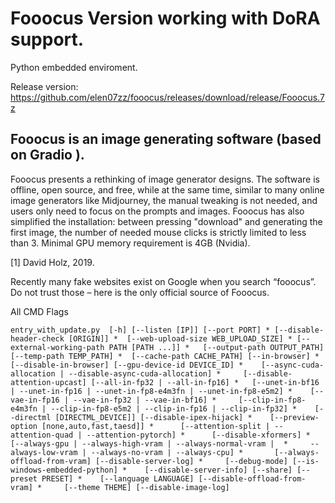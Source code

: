 # Fooocus Version working with DoRA support.

Python embedded enviroment.

Release version:
https://github.com/elen07zz/fooocus/releases/download/release/Fooocus.7z


## Fooocus is an image generating software (based on Gradio ).

Fooocus presents a rethinking of image generator designs. The software is offline, open source, and free, while at the same time, similar to many online image generators like Midjourney, the manual tweaking is not needed, and users only need to focus on the prompts and images. Fooocus has also simplified the installation: between pressing "download" and generating the first image, the number of needed mouse clicks is strictly limited to less than 3. Minimal GPU memory requirement is 4GB (Nvidia).

[1] David Holz, 2019.

Recently many fake websites exist on Google when you search “fooocus”. Do not trust those – here is the only official source of Fooocus.


All CMD Flags

 ` entry_with_update.py  [-h] [--listen [IP]] [--port PORT]
                     * [--disable-header-check [ORIGIN]]
                    *  [--web-upload-size WEB_UPLOAD_SIZE]
                     * [--external-working-path PATH [PATH ...]]
                   *   [--output-path OUTPUT_PATH] [--temp-path TEMP_PATH]
                    *  [--cache-path CACHE_PATH] [--in-browser]
                    *  [--disable-in-browser] [--gpu-device-id DEVICE_ID]
                  *    [--async-cuda-allocation | --disable-async-cuda-allocation]
                 *     [--disable-attention-upcast] [--all-in-fp32 | --all-in-fp16]
                   *   [--unet-in-bf16 | --unet-in-fp16 | --unet-in-fp8-e4m3fn | --unet-in-fp8-e5m2]
                  *    [--vae-in-fp16 | --vae-in-fp32 | --vae-in-bf16]
                 *     [--clip-in-fp8-e4m3fn | --clip-in-fp8-e5m2 | --clip-in-fp16 | --clip-in-fp32]
                  *    [--directml [DIRECTML_DEVICE]] [--disable-ipex-hijack]
                  *    [--preview-option [none,auto,fast,taesd]]
                *      [--attention-split | --attention-quad | --attention-pytorch]
                *      [--disable-xformers]
                *      [--always-gpu | --always-high-vram | --always-normal-vram | 
                  *     --always-low-vram | --always-no-vram | --always-cpu]
               *       [--always-offload-from-vram] [--disable-server-log]
                 *     [--debug-mode] [--is-windows-embedded-python]
                  *    [--disable-server-info] [--share] [--preset PRESET]
                  *    [--language LANGUAGE] [--disable-offload-from-vram]
                 *     [--theme THEME] [--disable-image-log]  `
